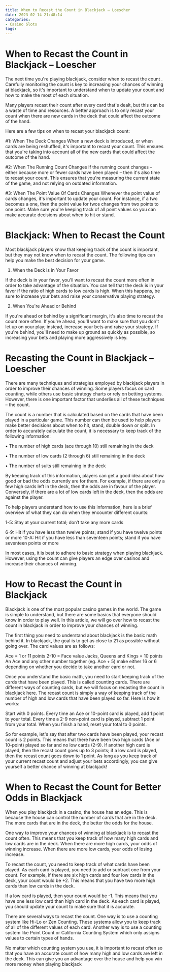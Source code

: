 ```yaml
---
title: When to Recast the Count in Blackjack – Loescher
date: 2023-02-14 21:48:14
categories:
- Casino Slots
tags:
---
```



#  When to Recast the Count in Blackjack – Loescher

The next time you're playing blackjack, consider when to recast the count . Carefully monitoring the count is key to increasing your chances of winning at blackjack, so it's important to understand when to update your count and how to make the most of each situation.

Many players recast their count after every card that's dealt, but this can be a waste of time and resources. A better approach is to only recast your count when there are new cards in the deck that could affect the outcome of the hand.

Here are a few tips on when to recast your blackjack count:

#1: When The Deck Changes
When a new deck is introduced, or when cards are being reshuffled, it's important to recast your count. This ensures that you're taking into account all of the new cards that could affect the outcome of the hand.

#2: When The Running Count Changes
If the running count changes – either because more or fewer cards have been played – then it's also time to recast your count. This ensures that you're measuring the current state of the game, and not relying on outdated information.

#3: When The Point Value Of Cards Changes
Whenever the point value of cards changes, it's important to update your count. For instance, if a two becomes a one, then the point value for twos changes from two points to one point. Make sure you're keeping track of all point values so you can make accurate decisions about when to hit or stand.

#  Blackjack: When to Recast the Count

Most blackjack players know that keeping track of the count is important, but they may not know when to recast the count. The following tips can help you make the best decision for your game.

1. When the Deck is in Your Favor

If the deck is in your favor, you'll want to recast the count more often in order to take advantage of the situation. You can tell that the deck is in your favor if the ratio of high cards to low cards is high. When this happens, be sure to increase your bets and raise your conservative playing strategy.

2. When You're Ahead or Behind

If you're ahead or behind by a significant margin, it's also time to recast the count more often. If you're ahead, you'll want to make sure that you don't let up on your play; instead, increase your bets and raise your strategy. If you're behind, you'll need to make up ground as quickly as possible, so increasing your bets and playing more aggressively is key.

#  Recasting the Count in Blackjack – Loescher

There are many techniques and strategies employed by blackjack players in order to improve their chances of winning. Some players focus on card counting, while others use basic strategy charts or rely on betting systems. However, there is one important factor that underlies all of these techniques – the count.

The count is a number that is calculated based on the cards that have been played in a particular game. This number can then be used to help players make better decisions about when to hit, stand, double down or split. In order to accurately calculate the count, it is necessary to keep track of the following information:

• The number of high cards (ace through 10) still remaining in the deck

• The number of low cards (2 through 6) still remaining in the deck

• The number of suits still remaining in the deck

By keeping track of this information, players can get a good idea about how good or bad the odds currently are for them. For example, if there are only a few high cards left in the deck, then the odds are in favour of the player. Conversely, if there are a lot of low cards left in the deck, then the odds are against the player.

To help players understand how to use this information, here is a brief overview of what they can do when they encounter different counts:













      

  1-5:	Stay at your current total; don’t take any more cards

6-9:	Hit if you have less than twelve points; stand if you have twelve points or more
10-A:	Hit if you have less than seventeen points; stand if you have seventeen points or more

In most cases, it is best to adhere to basic strategy when playing blackjack. However, using the count can give players an edge over casinos and increase their chances of winning.

#  How to Recast the Count in Blackjack

Blackjack is one of the most popular casino games in the world. The game is simple to understand, but there are some basics that everyone should know in order to play well. In this article, we will go over how to recast the count in blackjack in order to improve your chances of winning.

The first thing you need to understand about blackjack is the basic math behind it. In blackjack, the goal is to get as close to 21 as possible without going over. The card values are as follows:

Ace = 1 or 11 points
2-10 = Face value
Jacks, Queens and Kings = 10 points
An Ace and any other number together (eg. Ace + 5) make either 16 or 6 depending on whether you decide to take another card or not.

Once you understand the basic math, you need to start keeping track of the cards that have been played. This is called counting cards. There are different ways of counting cards, but we will focus on recasting the count in blackjack here. The recast count is simply a way of keeping track of the number of high and low cards that have been played so far. Here is how it works:

Start with 0 points. Every time an Ace or 10-point card is played, add 1 point to your total. Every time a 2-9 non-point card is played, subtract 1 point from your total. When you finish a hand, reset your total to 0 points.

So for example, let's say that after two cards have been played, your recast count is 2 points. This means that there have been two high cards (Ace or 10-point) played so far and no low cards (2-9). If another high card is played, then the recast count goes up to 3 points; if a low card is played, then the recast count goes down to 1 point. As long as you keep track of your current recast count and adjust your bets accordingly, you can give yourself a better chance of winning at blackjack!

#  When to Recast the Count for Better Odds in Blackjack

When you play blackjack in a casino, the house has an edge. This is because the house can control the number of cards that are in the deck. The more cards that are in the deck, the better the odds for the house.

One way to improve your chances of winning at blackjack is to recast the count often. This means that you keep track of how many high cards and low cards are in the deck. When there are more high cards, your odds of winning increase. When there are more low cards, your odds of losing increase.

To recast the count, you need to keep track of what cards have been played. As each card is played, you need to add or subtract one from your count. For example, if there are six high cards and four low cards in the deck, your count would be +2. This means that you have two more high cards than low cards in the deck.

If a low card is played, then your count would be -1. This means that you have one less low card than high card in the deck. As each card is played, you should update your count to make sure that it is accurate.

There are several ways to recast the count. One way is to use a counting system like Hi-Lo or Zen Counting. These systems allow you to keep track of all of the different values of each card. Another way is to use a counting system like Point Count or California Counting System which only assigns values to certain types of hands.

No matter which counting system you use, it is important to recast often so that you have an accurate count of how many high and low cards are left in the deck. This can give you an advantage over the house and help you win more money when playing blackjack